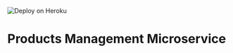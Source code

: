 ![Deploy on Heroku](https://github.com/Proyecto-FIS/products/workflows/Deploy%20on%20Heroku/badge.svg)
# Products Management Microservice
